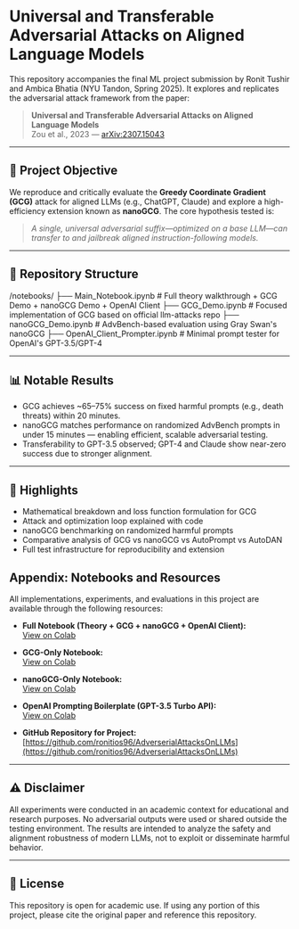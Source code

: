 # Universal and Transferable Adversarial Attacks on Aligned Language Models

This repository accompanies the final ML project submission by Ronit Tushir and Ambica Bhatia (NYU Tandon, Spring 2025). It explores and replicates the adversarial attack framework from the paper:

> **Universal and Transferable Adversarial Attacks on Aligned Language Models**  
> Zou et al., 2023 — [arXiv:2307.15043](https://arxiv.org/abs/2307.15043)

---

## 🔬 Project Objective

We reproduce and critically evaluate the **Greedy Coordinate Gradient (GCG)** attack for aligned LLMs (e.g., ChatGPT, Claude) and explore a high-efficiency extension known as **nanoGCG**. The core hypothesis tested is:

> *A single, universal adversarial suffix—optimized on a base LLM—can transfer to and jailbreak aligned instruction-following models.*

---

## 📁 Repository Structure

/notebooks/
├── Main_Notebook.ipynb # Full theory walkthrough + GCG Demo + nanoGCG Demo + OpenAI Client
├── GCG_Demo.ipynb # Focused implementation of GCG based on official llm-attacks repo
├── nanoGCG_Demo.ipynb # AdvBench-based evaluation using Gray Swan's nanoGCG
├── OpenAI_Client_Prompter.ipynb # Minimal prompt tester for OpenAI's GPT-3.5/GPT-4



---

## 📊 Notable Results

- GCG achieves ~65–75% success on fixed harmful prompts (e.g., death threats) within 20 minutes.
- nanoGCG matches performance on randomized AdvBench prompts in under 15 minutes — enabling efficient, scalable adversarial testing.
- Transferability to GPT-3.5 observed; GPT-4 and Claude show near-zero success due to stronger alignment.

---

## 🧠 Highlights

- Mathematical breakdown and loss function formulation for GCG
- Attack and optimization loop explained with code
- nanoGCG benchmarking on randomized harmful prompts
- Comparative analysis of GCG vs nanoGCG vs AutoPrompt vs AutoDAN
- Full test infrastructure for reproducibility and extension

## Appendix: Notebooks and Resources

All implementations, experiments, and evaluations in this project are available through the following resources:

- **Full Notebook (Theory + GCG + nanoGCG + OpenAI Client):**  
  [View on Colab](https://colab.research.google.com/drive/1jfCxouwJ1yH18jeCrfDMbOZJE704exwf?usp=sharing)

- **GCG-Only Notebook:**  
  [View on Colab](https://colab.research.google.com/drive/1ivBeUUh0IeRVZKw4_sPtAzfRJou61BQ6?usp=sharing)

- **nanoGCG-Only Notebook:**  
  [View on Colab](https://colab.research.google.com/drive/1jEmR9oTMptywemrHRvb0pKs77eaXVRkB?usp=sharing)

- **OpenAI Prompting Boilerplate (GPT-3.5 Turbo API):**  
  [View on Colab](https://colab.research.google.com/drive/19Bso2J1vLRUE0xQPOMf3Ky56val4ASDP?usp=sharing)

- **GitHub Repository for Project:**  
  [https://github.com/ronitios96/AdverserialAttacksOnLLMs](https://github.com/ronitios96/AdverserialAttacksOnLLMs)


---

## ⚠️ Disclaimer

All experiments were conducted in an academic context for educational and research purposes. No adversarial outputs were used or shared outside the testing environment. The results are intended to analyze the safety and alignment robustness of modern LLMs, not to exploit or disseminate harmful behavior.

---

## 📄 License

This repository is open for academic use. If using any portion of this project, please cite the original paper and reference this repository.


